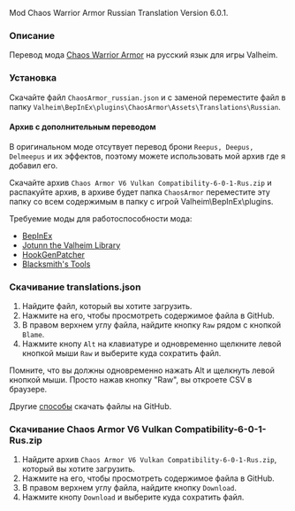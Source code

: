 Mod Chaos Warrior Armor Russian Translation Version 6.0.1.

### Описание

Перевод мода [Chaos Warrior Armor](https://www.nexusmods.com/valheim/mods/1215) на русский язык для игры Valheim. 

### Установка

Скачайте файл `ChaosArmor_russian.json` и с заменой переместите файл в папку `Valheim\BepInEx\plugins\ChaosArmor\Assets\Translations\Russian`.

#### Архив с дополнительным переводом
В оригинальном моде отсутвует перевод брони `Reepus, Deepus, Delmeepus` и их эффектов, поэтому можете использовать мой архив где я добавил его.

Скачайте архив `Chaos Armor V6 Vulkan Compatibility-6-0-1-Rus.zip` и распакуйте архив, в архиве будет папка `ChaosArmor` переместите эту папку со всем содержимым в папку с игрой Valheim\BepInEx\plugins.

Требуемие моды для работоспособности мода:
* [BepInEx](https://valheim.thunderstore.io/package/denikson/BepInExPack_Valheim/)
* [Jotunn the Valheim Library](https://www.nexusmods.com/valheim/mods/1138)
* [HookGenPatcher](https://www.nexusmods.com/valheim/mods/505)
* [Blacksmith's Tools](https://www.nexusmods.com/valheim/mods/566)

### Скачивание translations.json

1. Найдите файл, который вы хотите загрузить.
2. Нажмите на его, чтобы просмотреть содержимое файла в GitHub.
3. В правом верхнем углу файла, найдите кнопку `Raw` рядом с кнопкой `Blame`.
4. Нажмите кнопу `Alt` на клавиатуре и одновременно щелкните левой кнопкой мыши `Raw` и выберите куда сохратить файл.

Помните, что вы должны одновременно нажать Alt и щелкнуть левой кнопкой мыши. Просто нажав кнопку "Raw", вы откроете CSV в браузере.

Другие [способы](https://coderoad.ru/4604663/%D0%A1%D0%BA%D0%B0%D1%87%D0%B0%D1%82%D1%8C-%D0%BE%D1%82%D0%B4%D0%B5%D0%BB%D1%8C%D0%BD%D1%8B%D0%B5-%D1%84%D0%B0%D0%B9%D0%BB%D1%8B-%D1%81-GitHub) скачать файлы на GitHub.

### Скачивание Chaos Armor V6 Vulkan Compatibility-6-0-1-Rus.zip

1. Найдите архив `Chaos Armor V6 Vulkan Compatibility-6-0-1-Rus.zip`, который вы хотите загрузить.
2. Нажмите на его, чтобы просмотреть содержимое файла в GitHub.
3. В правом верхнем углу файла, найдите кнопку `Download`.
4. Нажмите кнопу `Download` и выберите куда сохратить файл.
